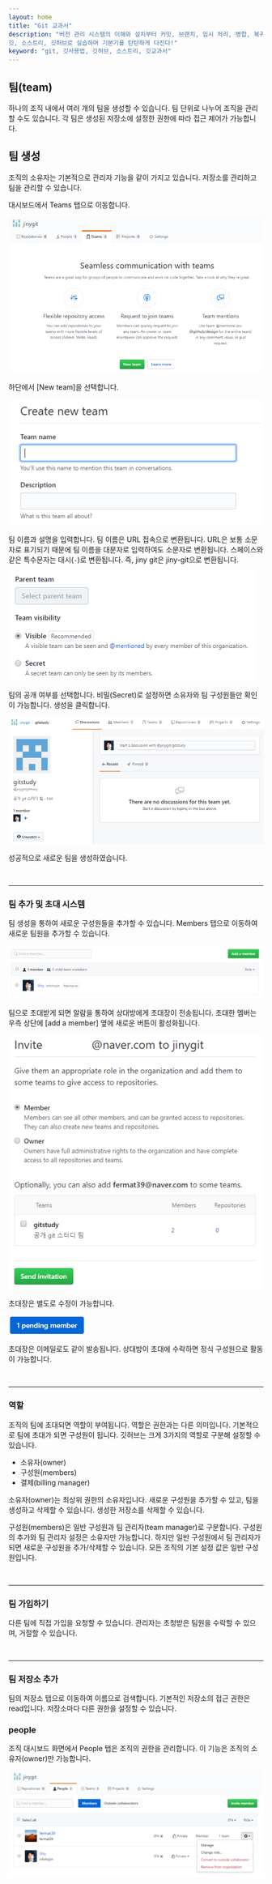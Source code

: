 ```yaml
---
layout: home
title: "Git 교과서"
description: "버전 관리 시스템의 이해와 설치부터 커밋, 브랜치, 임시 처리, 병합, 복귀, 서브모듈, 태그까지
깃, 소스트리, 깃허브로 실습하며 기본기를 탄탄하게 다진다!"
keyword: "git, 깃사용법, 깃허브, 소스트리, 깃교과서"
---
```

## 팀(team)
하나의 조직 내에서 여러 개의 팀을 생성할 수 있습니다. 팀 단위로 나누어 조직을 관리할 수도 있습니다. 각 팀은 생성된 저장소에 설정한 권한에 따라 접근 제어가 가능합니다.  

## 팀 생성
조직의 소유자는 기본적으로 관리자 기능을 같이 가지고 있습니다. 저장소를 관리하고 팀을 관리할 수 있습니다.  

대시보드에서 Teams 탭으로 이동합니다.  

![github](./img/team_01.png)  

하단에서 [New team]을 선택합니다.  

![github](./img/team_02.png)  

팀 이름과 설명을 입력합니다. 팀 이름은 URL 접속으로 변환됩니다. URL은 보통 소문자로 표기되기 때문에 팀 이름을 대문자로 입력하여도 소문자로 변환됩니다. 스페이스와 같은 특수문자는 대시(`-`)로 변환됩니다. 즉, jiny git은 jiny-git으로 변환됩니다.  

![github](./img/team_03.png)  

팀의 공개 여부를 선택합니다. 비밀(Secret)로 설정하면 소유자와 팀 구성원들만 확인이 가능합니다. 생성을 클릭합니다.  

![github](./img/team_04.png)  

성공적으로 새로운 팀을 생성하였습니다.  

<br>
<hr>

### 팀 추가 및 초대 시스템
팀 생성을 통하여 새로운 구성원들을 추가할 수 있습니다. Members 탭으로 이동하여 새로운 팀원을 추가할 수 있습니다.  

![github](./img/team_05.png)  

팀으로 초대받게 되면 알람을 통하여 상대방에게 초대장이 전송됩니다. 초대한 멤버는 우측 상단에 [add a member] 옆에 새로운 버튼이 활성화됩니다.  

![github](./img/team_06.png)  

초대장은 별도로 수정이 가능합니다.  

![github](./img/team_07.png)  

초대장은 이메일로도 같이 발송됩니다. 상대방이 초대에 수락하면 정식 구성원으로 활동이 가능합니다.  

<br>
<hr>

### 역할
조직의 팀에 초대되면 역할이 부여됩니다. 역할은 권한과는 다른 의미입니다. 기본적으로 팀에 초대가 되면 구성원이 됩니다. 
깃허브는 크게 3가지의 역할로 구분해 설정할 수 있습니다.  

* 소유자(owner)
* 구성원(members)
* 결제(billing manager)

소유자(owner)는 최상위 권한의 소유자입니다. 새로운 구성원을 추가할 수 있고, 팀을 생성하고 삭제할 수 있습니다. 생성한 저장소를 삭제할 수 있습니다.  

구성원(members)은 일반 구성원과 팀 관리자(team manager)로 구분합니다. 구성원의 추가와 팀 관리자 설정은 소유자만 가능합니다. 하지만 일반 구성원에서 팀 관리자가 되면 새로운 구성원을 추가/삭제할 수 있습니다. 모든 조직의 기본 설정 값은 일반 구성원입니다.  

<br>
<hr>

### 팀 가입하기
다른 팀에 직접 가입을 요청할 수 있습니다. 관리자는 초청받은 팀원을 수락할 수 있으며, 거절할 수 있습니다.  

<br>
<hr>

### 팀 저장소 추가
팀의 저장소 탭으로 이동하여 이름으로 검색합니다. 기본적인 저장소의 접근 권한은 read입니다. 
저장소마다 다른 권한을 설정할 수 있습니다.  

### people
조직 대시보드 화면에서 People 탭은 조직의 권한을 관리합니다. 이 기능은 조직의 소유자(owner)만 가능합니다.  

![github](./img/team_08.png)  

<br><br><br>